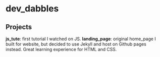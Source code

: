 # dev_dabbles

## Projects

__js_tute__: first tutorial I watched on JS.
__landing_page__:  original home_page I built for website, but decided to use Jekyll and host on Github pages instead. 
Great learning experience for HTML and CSS. 
